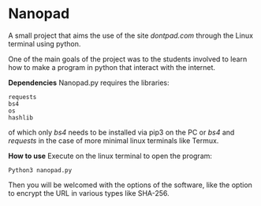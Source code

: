 # Nanopad
A small project that aims the use of the site _dontpad.com_ through the Linux terminal using python.

One of the main goals of the project was to the students involved to learn how to make a program in python that interact with the internet.

**Dependencies**
Nanopad.py requires the libraries:
```
requests
bs4
os
hashlib
```
of which only _bs4_ needs to be installed via pip3 on the PC or _bs4_ and _requests_ in the case of more minimal linux terminals like Termux.

**How to use**
Execute on the linux terminal to open the program:
```
Python3 nanopad.py
```
Then you will be welcomed with the options of the software, like the option to encrypt the URL in various types like SHA-256.
